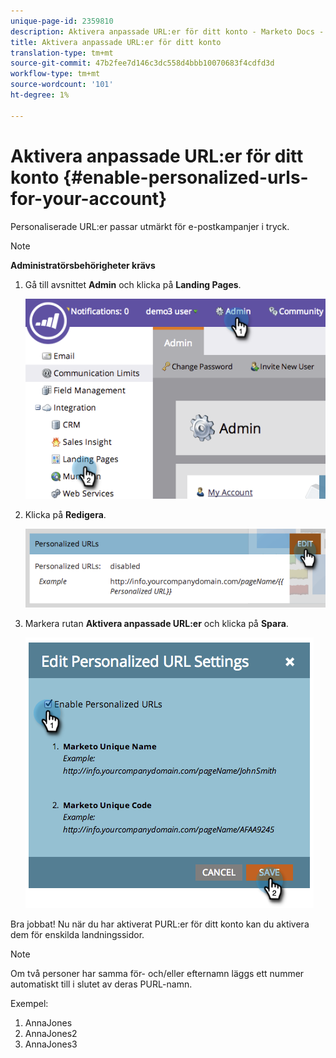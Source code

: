 ```yaml
---
unique-page-id: 2359810
description: Aktivera anpassade URL:er för ditt konto - Marketo Docs - Produktdokumentation
title: Aktivera anpassade URL:er för ditt konto
translation-type: tm+mt
source-git-commit: 47b2fee7d146c3dc558d4bbb10070683f4cdfd3d
workflow-type: tm+mt
source-wordcount: '101'
ht-degree: 1%

---
```



# Aktivera anpassade URL:er för ditt konto {#enable-personalized-urls-for-your-account}

Personaliserade URL:er passar utmärkt för e-postkampanjer i tryck.

>[!NOTE]
>
>**Administratörsbehörigheter krävs**

1. Gå till avsnittet **Admin** och klicka på **Landing Pages**.

   ![](assets/image2014-9-18-13-3a29-3a49.png)

1. Klicka på **Redigera**.

   ![](assets/image2014-9-18-13-3a29-3a58.png)

1. Markera rutan **Aktivera anpassade URL:er** och klicka på **Spara**.

   ![](assets/image2014-9-18-13-3a30-3a6.png)

Bra jobbat! Nu när du har aktiverat PURL:er för ditt konto kan du aktivera dem för enskilda landningssidor.

>[!NOTE]
>
>Om två personer har samma för- och/eller efternamn läggs ett nummer automatiskt till i slutet av deras PURL-namn.
>
>Exempel:
>
>1. AnnaJones
>1. AnnaJones2
>1. AnnaJones3

>




